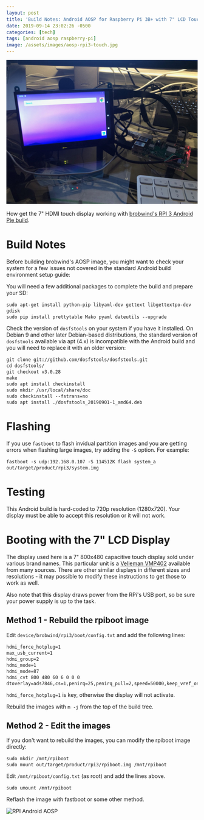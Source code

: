 ```yaml
---
layout: post
title: 'Build Notes: Android AOSP for Raspberry Pi 3B+ with 7" LCD Touchpanel'
date: 2019-09-14 23:02:26 -0500
categories: [tech]
tags: [android aosp raspberry-pi]
image: /assets/images/aosp-rpi3-touch.jpg
---
```


![Android AOSP on Raspberry Pi 3B+](/assets/images/aosp-rpi3-touch.jpg)

How get the 7" HDMI touch display working with [brobwind's RPI 3 Android Pie build](https://github.com/brobwind/pie-device-brobwind-rpi3).
<!--more-->

# Build Notes

Before building brobwind's AOSP image, you might want to check your system for a few issues not covered in the standard Android build environment setup guide:

You will need a few additional packages to complete the build and prepare your SD:
```
sudo apt-get install python-pip libyaml-dev gettext libgettextpo-dev gdisk 
sudo pip install prettytable Mako pyaml dateutils --upgrade
```

Check the version of `dosfstools` on your system if you have it installed. On Debian 9 and other later Debian-based distributions, the standard version of `dosfstools` available via apt (4.x) is incompatible with the Android build and you will need to replace it with an older version:

```
git clone git://github.com/dosfstools/dosfstools.git
cd dosfstools/
git checkout v3.0.28
make
sudo apt install checkinstall
sudo mkdir /usr/local/share/doc
sudo checkinstall --fstrans=no
sudo apt install ./dosfstools_20190901-1_amd64.deb
```

# Flashing

If you use `fastboot` to flash invidual partition images and you are getting errors when flashing large images, try adding the `-S` option. For example:

```
fastboot -s udp:192.168.0.107 -S 114512K flash system_a out/target/product/rpi3/system.img
```

# Testing

This Android build is hard-coded to 720p resolution (1280x720). Your display must be able to accept this resolution or it will not work.

# Booting with the 7" LCD Display

The display used here is a 7" 800x480 capacitive touch display sold under various brand names. This particular unit is a [Velleman VMP402](https://www.velleman.eu/products/view/?id=439070) available from many sources. There are other similar displays in different sizes and resolutions - it may possible to modify these instructions to get those to work as well.

Also note that this display draws power from the RPi's USB port, so be sure your power supply is up to the task.

## Method 1 - Rebuild the rpiboot image

Edit `device/brobwind/rpi3/boot/config.txt` and add the following lines:

```
hdmi_force_hotplug=1
max_usb_current=1
hdmi_group=2
hdmi_mode=1
hdmi_mode=87
hdmi_cvt 800 480 60 6 0 0 0
dtoverlay=ads7846,cs=1,penirq=25,penirq_pull=2,speed=50000,keep_vref_on=0,swapxy=0,pmax=255,xohms=150,xmin=200,xmax=3900,ymin=200,ymax=3900
```

`hdmi_force_hotplug=1` is key, otherwise the display will not activate.

Rebuild the images with `m -j` from the top of the build tree.

## Method 2 - Edit the images

If you don't want to rebuild the images, you can modify the rpiboot image directly:

```
sudo mkdir /mnt/rpiboot
sudo mount out/target/product/rpi3/rpiboot.img /mnt/rpiboot
```

Edit `/mnt/rpiboot/config.txt` (as root) and add the lines above.

```
sudo umount /mnt/rpiboot
```

Reflash the image with fastboot or some other method.

![RPI Android AOSP](/assets/images/rpi-android.gif)
